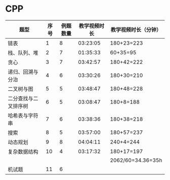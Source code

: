 # CPP

| 题型                 | 序号 | 例题数量 | 教学视频时长 | 教学视频时长（分钟） |
| -------------------- | ---- | -------- | ------------ | -------------------- |
| 链表                 | 1    | 8        | 03:23:05     | 180+23=223           |
| 栈、队列、堆         | 2    | 7        | 01:35:33     | 60+35=95             |
| 贪心                 | 3    | 7        | 03:42:57     | 180+42=222           |
| 递归、回溯与分治     | 4    | 6        | 03:30:26     | 180+30=210           |
| 二叉树与图           | 5    | 5        | 03:48:47     | 180+48=228           |
| 二分查找与二叉排序树 | 6    | 5        | 03:08:47     | 180+8=188            |
| 哈希表与字符串       | 7    | 6        | 03:38:36     | 180+38=218           |
| 搜索                 | 8    | 5        | 03:57:00     | 180+57=237           |
| 动态规划             | 9    | 8        | 04:04:11     | 240+4=244            |
| 复杂数据结构         | 10   | 4        | 03:17:32     | 180+17=197           |
|                      |      |          |              | 2062/60=34.36=35h    |
| 机试题               | 11   | 6        |              |                      |

